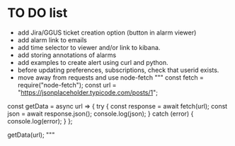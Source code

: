 # TO DO list

* add Jira/GGUS ticket creation option (button in alarm viewer)
* add alarm link to emails
* add time selector to viewer and/or link to kibana.
* add storing annotations of alarms
* add examples to create alert using curl and python. 
* before updating preferences, subscriptions, check that userid exists.
* move away from requests and use node-fetch
"""
const fetch = require("node-fetch");
const url = "https://jsonplaceholder.typicode.com/posts/1";

const getData = async url => {
  try {
    const response = await fetch(url);
    const json = await response.json();
    console.log(json);
  } catch (error) {
    console.log(error);
  }
};

getData(url);
"""